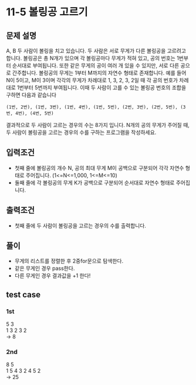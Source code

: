 # 11-5 볼링공 고르기
## 문제 설명
A, B 두 사람이 볼링을 치고 있습니다. 두 사람은 서로 무게가 다른 볼링공을 고르려고 합니다. 볼링공은 총 N개가 있으며 각 볼링공마다 무게가 적혀 있고, 공의 번호는 1번부터 순서대로 부여됩니다. 또한 같은 무게의 공이 여러 개 있을 수 있지만, 서로 다른 공으로 간주합니다. 볼링공의 무게는 1부터 M까지의 자연수 형태로 존재합니다.
예를 들어 N이 5이고, M이 3이며 각각의 무게가 차례대로 1, 3, 2, 3, 2일 때 각 공의 번호가 차례대로 1번부터 5번까지 부여됩니다. 이때 두 사람이 고를 수 있는 볼링공 번호의 조합을 구하면 다음과 같습니다
```
(1번, 2번), (1번, 3번), (1번, 4번), (1번, 5번), (2번, 3번), (2번, 5번), (3번, 4번), (4번, 5번)
```
결과적으로 두 사람이 고르는 경우의 수는 8가지 입니다. N개의 공의 무게가 주어질 때, 두 사람이 볼링공을 고르는 경우의 수를 구하는 프로그램을 작성하세요.
## 입력조건
- 첫째 줄에 볼링공의 개수 N, 공의 최대 무게 M이 공백으로 구분되어 각각 자연수 형태로 주어집니다. (1<=N<=1,000, 1<=M<=10)
- 둘째 줄에 각 볼링공의 무게 K가 공백으로 구분되어 순서대로 자연수 형태로 주어집니다.
## 출력조건
- 첫째 줄에 두 사람이 볼링공을 고르는 경우의 수를 출력합니다.
## 풀이
- 무게의 리스트를 정렬한 후 2중for문으로 탐색한다.
- 같은 무게인 경우 pass한다.
- 다른 무게인 경우 결과값을 +1 한다!
## test case
### 1st
5 3<br>
1 3 2 3 2<br>
-> 8
### 2nd
8 5<br>
1 5 4 3 2 4 5 2<br>
-> 25